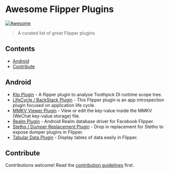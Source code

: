 # Awesome Flipper Plugins
[![Awesome](https://awesome.re/badge.svg)](https://awesome.re)

> A curated list of great Flipper plugins


## Contents

- [Android](#android)
- [Contribute](#contribute)


## Android

- [Ktp Plugin](https://github.com/afaucogney/flipper-ktp) - A flipper plugin to analyse Toothpick DI runtime scope tree.
- [LifeCycle / BackStack Plugin](https://github.com/afaucogney/flipper-backstack) - This Flipper plugin is an app introspection plugin focused on application life cycle.
- [MMKV Viewer Plugin](https://github.com/ddyos/flipper-plugin-mmkv-viewer) - View or edit the key-value inside the MMKV (WeChat key-value storage) file.
- [Realm Plugin](https://github.com/kamgurgul/Flipper-Realm) - Android Realm database driver for Facebook Flipper.
- [Stetho / Dumper Replacement Plugin](https://github.com/hbmartin/flipper-plugin-stetho) - Drop in replacement for Stetho to expose dumper plugins in Flipper.
- [Tabular Data Plugin](https://github.com/hbmartin/flipper-plugin-tabular) - Display tables of data easily in Flipper.


## Contribute

Contributions welcome! Read the [contribution guidelines](contributing.md) first.
